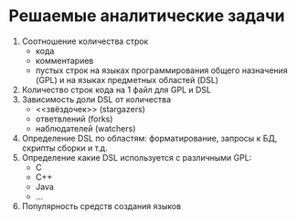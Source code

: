 # Решаемые аналитические задачи
1. Соотношение количества строк
    * кода
    * комментариев
    * пустых строк
на языках программирования общего назначения (GPL) и на языках предметных областей (DSL)
2. Количество строк кода на 1 файл для GPL и DSL
3. Зависимость доли DSL от количества
    * <<звёздочек>> (stargazers)
    * ответвлений (forks)
    * наблюдателей (watchers)
4. Определение DSL по областям: форматирование, запросы к БД, скрипты сборки и т.д.
5. Определение какие DSL используется с различными GPL:
    * C
    * C++
    * Java
    * ...
6. Популярность средств создания языков